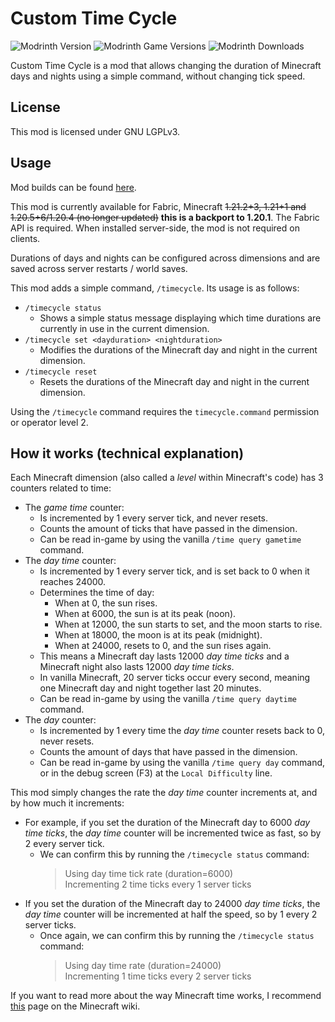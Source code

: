 # Custom Time Cycle

![Modrinth Version](https://img.shields.io/modrinth/v/Xuf4fk5b?logo=modrinth&color=008800)
![Modrinth Game Versions](https://img.shields.io/modrinth/game-versions/Xuf4fk5b?logo=modrinth&color=008800)
![Modrinth Downloads](https://img.shields.io/modrinth/dt/Xuf4fk5b?logo=modrinth&color=008800)

Custom Time Cycle is a mod that allows changing the duration of Minecraft days and nights using a simple
command, without changing tick speed.

## License

This mod is licensed under GNU LGPLv3.

## Usage

Mod builds can be found [here](https://github.com/verarr/customtimecycle/packages/2331085).

This mod is currently available for Fabric, Minecraft ~~1.21.2+3, 1.21+1 and 1.20.5+6/1.20.4 (no longer updated)~~ **this is a backport to 1.20.1**.
The Fabric API is required. When installed server-side, the mod is not required on clients.

Durations of days and nights can be configured across dimensions and are saved across server restarts / world saves.

This mod adds a simple command, `/timecycle`. Its usage is as follows:

- `/timecycle status`
  - Shows a simple status message displaying which time durations are currently in use in the current dimension.
- `/timecycle set <dayduration> <nightduration>`
  - Modifies the durations of the Minecraft day and night in the current dimension.
- `/timecycle reset`
  - Resets the durations of the Minecraft day and night in the current dimension.

Using the `/timecycle` command requires the `timecycle.command` permission or operator level 2.

## How it works (technical explanation)

Each Minecraft dimension (also called a *level* within Minecraft's code) has 3 counters related to time:

- The *game time* counter:
  - Is incremented by 1 every server tick, and never resets.
  - Counts the amount of ticks that have passed in the dimension.
  - Can be read in-game by using the vanilla `/time query gametime` command.
- The *day time* counter:
  - Is incremented by 1 every server tick, and is set back to 0 when it reaches 24000.
  - Determines the time of day:
    - When at 0, the sun rises.
    - When at 6000, the sun is at its peak (noon).
    - When at 12000, the sun starts to set, and the moon starts to rise.
    - When at 18000, the moon is at its peak (midnight).
    - When at 24000, resets to 0, and the sun rises again.
  - This means a Minecraft day lasts 12000 *day time ticks* and a Minecraft night also lasts 12000 *day time ticks*.
  - In vanilla Minecraft, 20 server ticks occur every second, meaning one Minecraft day and night together last 20 minutes.
  - Can be read in-game by using the vanilla `/time query daytime` command.
- The *day* counter:
  - Is incremented by 1 every time the *day time* counter resets back to 0, never resets.
  - Counts the amount of days that have passed in the dimension.
  - Can be read in-game by using the vanilla `/time query day` command, or in the debug screen (F3) at the `Local Difficulty` line.

This mod simply changes the rate the *day time* counter increments at, and by how much it increments:

- For example, if you set the duration of the Minecraft day to 6000 *day time ticks*, the *day time* counter will be incremented twice as fast, so by 2 every server tick.
  - We can confirm this by running the `/timecycle status` command:
    > Using day time tick rate (duration=6000)  
    > Incrementing 2 time ticks every 1 server ticks
- If you set the duration of the Minecraft day to 24000 *day time ticks*, the *day time* counter will be incremented at half the speed, so by 1 every 2 server ticks.
  - Once again, we can confirm this by running the `/timecycle status` command:
    > Using day time rate (duration=24000)  
    > Incrementing 1 time ticks every 2 server ticks

If you want to read more about the way Minecraft time works, I recommend [this](https://minecraft.wiki/w/Daylight_cycle) page on the Minecraft wiki.
